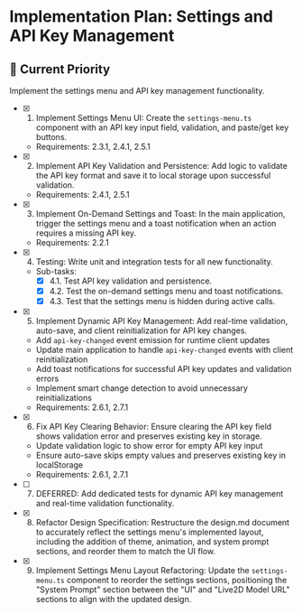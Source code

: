# Implementation Plan: Settings and API Key Management

## 🎯 **Current Priority**
Implement the settings menu and API key management functionality.

- [x] 1. Implement Settings Menu UI: Create the `settings-menu.ts` component with an API key input field, validation, and paste/get key buttons.
  - Requirements: 2.3.1, 2.4.1, 2.5.1

- [x] 2. Implement API Key Validation and Persistence: Add logic to validate the API key format and save it to local storage upon successful validation.
  - Requirements: 2.4.1, 2.5.1

- [x] 3. Implement On-Demand Settings and Toast: In the main application, trigger the settings menu and a toast notification when an action requires a missing API key.
  - Requirements: 2.2.1

- [x] 4. Testing: Write unit and integration tests for all new functionality.
  - Sub-tasks:
    - [x] 4.1. Test API key validation and persistence.
    - [x] 4.2. Test the on-demand settings menu and toast notifications.
    - [x] 4.3. Test that the settings menu is hidden during active calls.

- [x] 5. Implement Dynamic API Key Management: Add real-time validation, auto-save, and client reinitialization for API key changes.
  - Add `api-key-changed` event emission for runtime client updates
  - Update main application to handle `api-key-changed` events with client reinitialization
  - Add toast notifications for successful API key updates and validation errors
  - Implement smart change detection to avoid unnecessary reinitializations
  - Requirements: 2.6.1, 2.7.1

- [x] 6. Fix API Key Clearing Behavior: Ensure clearing the API key field shows validation error and preserves existing key in storage.
  - Update validation logic to show error for empty API key input
  - Ensure auto-save skips empty values and preserves existing key in localStorage
  - Requirements: 2.6.1, 2.7.1

- [ ] 7. DEFERRED: Add dedicated tests for dynamic API key management and real-time validation functionality.
- [x] 8. Refactor Design Specification: Restructure the design.md document to accurately reflect the settings menu's implemented layout, including the addition of theme, animation, and system prompt sections, and reorder them to match the UI flow.
- [x] 9. Implement Settings Menu Layout Refactoring: Update the `settings-menu.ts` component to reorder the settings sections, positioning the "System Prompt" section between the "UI" and "Live2D Model URL" sections to align with the updated design.